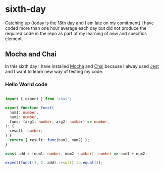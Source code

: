 # sixth-day


Catching up (today is the 18th day and I am late on my comitment) I have coded more than one hour average each day but did not produce the required code in the repo as part of my learning of new and specifics element.

## Mocha and Chai
In this sixth day I have installed [Mocha](https://mochajs.org/) and [Chai](https://www.chaijs.com/) because I alway used [Jest](https://jestjs.io/) and I want to learn new way of testing my code.

### Hello World code

```typescript

import { expect } from 'chai';

export function funct(
  num1: number,
  num2: number,
  func: (arg1: number, arg2: number) => number,
): {
  result: number;
} {
  return { result: func(num1, num2) };
}

const add = (num1: number, num2: number): number => num1 + num2;

expect(funct(1, 2, add).result).to.equal(3);

```
